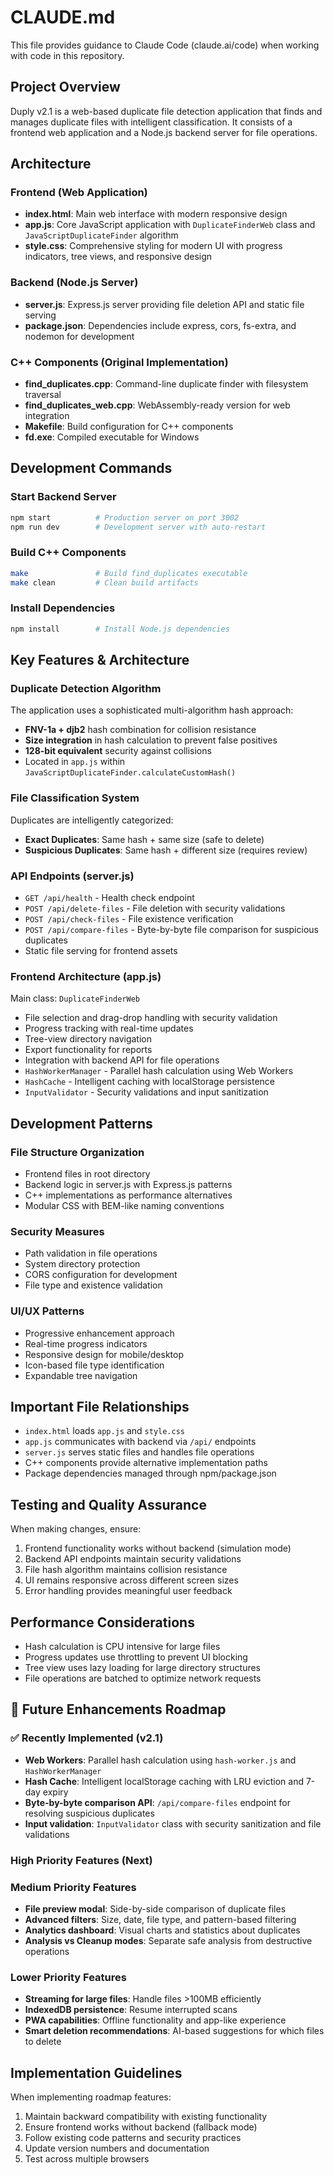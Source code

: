 # CLAUDE.md

This file provides guidance to Claude Code (claude.ai/code) when working with code in this repository.

## Project Overview

Duply v2.1 is a web-based duplicate file detection application that finds and manages duplicate files with intelligent classification. It consists of a frontend web application and a Node.js backend server for file operations.

## Architecture

### Frontend (Web Application)
- **index.html**: Main web interface with modern responsive design
- **app.js**: Core JavaScript application with `DuplicateFinderWeb` class and `JavaScriptDuplicateFinder` algorithm
- **style.css**: Comprehensive styling for modern UI with progress indicators, tree views, and responsive design

### Backend (Node.js Server)
- **server.js**: Express.js server providing file deletion API and static file serving
- **package.json**: Dependencies include express, cors, fs-extra, and nodemon for development

### C++ Components (Original Implementation)
- **find_duplicates.cpp**: Command-line duplicate finder with filesystem traversal
- **find_duplicates_web.cpp**: WebAssembly-ready version for web integration
- **Makefile**: Build configuration for C++ components
- **fd.exe**: Compiled executable for Windows

## Development Commands

### Start Backend Server
```bash
npm start          # Production server on port 3002
npm run dev        # Development server with auto-restart
```

### Build C++ Components
```bash
make               # Build find_duplicates executable
make clean         # Clean build artifacts
```

### Install Dependencies
```bash
npm install        # Install Node.js dependencies
```

## Key Features & Architecture

### Duplicate Detection Algorithm
The application uses a sophisticated multi-algorithm hash approach:
- **FNV-1a + djb2** hash combination for collision resistance
- **Size integration** in hash calculation to prevent false positives
- **128-bit equivalent** security against collisions
- Located in `app.js` within `JavaScriptDuplicateFinder.calculateCustomHash()`

### File Classification System
Duplicates are intelligently categorized:
- **Exact Duplicates**: Same hash + same size (safe to delete)
- **Suspicious Duplicates**: Same hash + different size (requires review)

### API Endpoints (server.js)
- `GET /api/health` - Health check endpoint
- `POST /api/delete-files` - File deletion with security validations
- `POST /api/check-files` - File existence verification
- `POST /api/compare-files` - Byte-by-byte file comparison for suspicious duplicates
- Static file serving for frontend assets

### Frontend Architecture (app.js)
Main class: `DuplicateFinderWeb`
- File selection and drag-drop handling with security validation
- Progress tracking with real-time updates
- Tree-view directory navigation
- Export functionality for reports
- Integration with backend API for file operations
- `HashWorkerManager` - Parallel hash calculation using Web Workers
- `HashCache` - Intelligent caching with localStorage persistence
- `InputValidator` - Security validations and input sanitization

## Development Patterns

### File Structure Organization
- Frontend files in root directory
- Backend logic in server.js with Express.js patterns
- C++ implementations as performance alternatives
- Modular CSS with BEM-like naming conventions

### Security Measures
- Path validation in file operations
- System directory protection
- CORS configuration for development
- File type and existence validation

### UI/UX Patterns
- Progressive enhancement approach
- Real-time progress indicators
- Responsive design for mobile/desktop
- Icon-based file type identification
- Expandable tree navigation

## Important File Relationships

- `index.html` loads `app.js` and `style.css`
- `app.js` communicates with backend via `/api/` endpoints
- `server.js` serves static files and handles file operations
- C++ components provide alternative implementation paths
- Package dependencies managed through npm/package.json

## Testing and Quality Assurance

When making changes, ensure:
1. Frontend functionality works without backend (simulation mode)
2. Backend API endpoints maintain security validations
3. File hash algorithm maintains collision resistance
4. UI remains responsive across different screen sizes
5. Error handling provides meaningful user feedback

## Performance Considerations

- Hash calculation is CPU intensive for large files
- Progress updates use throttling to prevent UI blocking
- Tree view uses lazy loading for large directory structures
- File operations are batched to optimize network requests

## 🚀 Future Enhancements Roadmap

### ✅ Recently Implemented (v2.1)
- **Web Workers**: Parallel hash calculation using `hash-worker.js` and `HashWorkerManager`
- **Hash Cache**: Intelligent localStorage caching with LRU eviction and 7-day expiry  
- **Byte-by-byte comparison API**: `/api/compare-files` endpoint for resolving suspicious duplicates
- **Input validation**: `InputValidator` class with security sanitization and file validations

### High Priority Features (Next)

### Medium Priority Features  
- **File preview modal**: Side-by-side comparison of duplicate files
- **Advanced filters**: Size, date, file type, and pattern-based filtering
- **Analytics dashboard**: Visual charts and statistics about duplicates
- **Analysis vs Cleanup modes**: Separate safe analysis from destructive operations

### Lower Priority Features
- **Streaming for large files**: Handle files >100MB efficiently
- **IndexedDB persistence**: Resume interrupted scans
- **PWA capabilities**: Offline functionality and app-like experience
- **Smart deletion recommendations**: AI-based suggestions for which files to delete

## Implementation Guidelines

When implementing roadmap features:
1. Maintain backward compatibility with existing functionality
2. Ensure frontend works without backend (fallback mode)
3. Follow existing code patterns and security practices
4. Update version numbers and documentation
5. Test across multiple browsers
